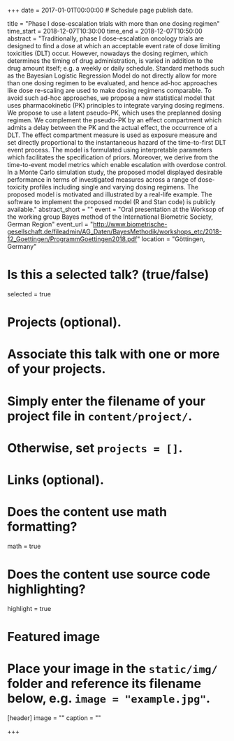 +++
date = 2017-01-01T00:00:00  # Schedule page publish date.

title = "Phase I dose-escalation trials with more than one dosing regimen"
time_start = 2018-12-07T10:30:00
time_end = 2018-12-07T10:50:00
abstract = "Traditionally, phase I dose-escalation oncology trials are designed to find a dose at which an acceptable event rate of dose limiting toxicities (DLT) occur. However, nowadays the dosing regimen, which determines the timing of drug administration, is varied in addition to the drug amount itself; e.g. a weekly or daily schedule. Standard methods such as the Bayesian Logistic Regression Model do not directly allow for more than one dosing regimen to be evaluated, and hence ad-hoc approaches like dose re-scaling are used to make dosing regimens comparable. To avoid such ad-hoc approaches, we propose a new statistical model that uses pharmacokinetic (PK) principles to integrate varying dosing regimens. We propose to use a latent pseudo-PK, which uses the preplanned dosing regimen. We complement the pseudo-PK by an effect compartment which admits a delay between the PK and the actual effect, the occurrence of a DLT. The effect compartment measure is used as exposure measure and set directly proportional to the instantaneous hazard of the time-to-first DLT event process. The model is formulated using interpretable parameters which facilitates the specification of priors. Moreover, we derive from the time-to-event model metrics which enable escalation with overdose control. In a Monte Carlo simulation study, the proposed model displayed desirable performance in terms of investigated measures across a range of dose-toxicity profiles including single and varying dosing regimens. The proposed model is motivated and illustrated by a real-life example. The software to implement the proposed model (R and Stan code) is publicly available."
abstract_short = ""
event = "Oral presentation at the Worksop of the working group Bayes method of the International Biometric Society, German Region"
event_url = "http://www.biometrische-gesellschaft.de/fileadmin/AG_Daten/BayesMethodik/workshops_etc/2018-12_Goettingen/ProgrammGoettingen2018.pdf"
location = "Göttingen, Germany"

# Is this a selected talk? (true/false)
selected = true

# Projects (optional).
#   Associate this talk with one or more of your projects.
#   Simply enter the filename of your project file in `content/project/`.
#   Otherwise, set `projects = []`.

# Links (optional).

# Does the content use math formatting?
math = true

# Does the content use source code highlighting?
highlight = true

# Featured image
# Place your image in the `static/img/` folder and reference its filename below, e.g. `image = "example.jpg"`.
[header]
image = ""
caption = ""

+++

